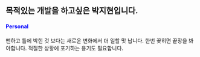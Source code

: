 <h2>목적있는 개발을 하고싶은 박지현입니다.</h2>

<h4 style="color: blue;">Personal</h4>
뻔하고 틀에 박힌 것 보다는 새로운 변화에서 더 일할 맛 납니다.
한번 꽂히면 끝장을 봐야합니다.
적절한 상황에 포기하는 용기도 필요합니다.
